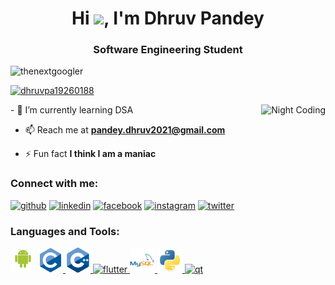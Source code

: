 <h1 align="center">Hi <img src="https://raw.githubusercontent.com/MartinHeinz/MartinHeinz/master/wave.gif" width="30px">, I'm Dhruv Pandey</h1>
<h3 align="center">Software Engineering Student</h3>

<p align="left"> <img src="https://komarev.com/ghpvc/?username=thenextgoogler&label=Profile%20views&color=0e75b6&style=flat" alt="thenextgoogler" /> </p>

<p align="left"> <a href="https://twitter.com/dhruvpa19260188" target="blank"><img src="https://img.shields.io/twitter/follow/dhruvpa19260188?logo=twitter&style=for-the-badge" alt="dhruvpa19260188" /></a> </p>
<img alt="Night Coding" src="https://raw.githubusercontent.com/thenextgoogler/thenextgoogler/main/tenor.gif" align="right"/>
- 🌱 I’m currently learning DSA

- 📫 Reach me at **pandey.dhruv2021@gmail.com**

- ⚡ Fun fact **I think I am a maniac**

<h3 align="left">Connect with me:</h3>
<p align="left">

[<img src='https://img.icons8.com/cute-clipart/64/000000/github.png' alt='github' height='40'>](https://github.com/thenextgoogler)  [<img src='https://img.icons8.com/cute-clipart/64/000000/linkedin.png' alt='linkedin' height='40'>](https://www.linkedin.com/in/dp2001/)  [<img src='https://img.icons8.com/cute-clipart/64/000000/facebook-new.png' alt='facebook' height='40'>](https://www.facebook.com/dhruv.pandey.940)  [<img src='https://img.icons8.com/cute-clipart/64/000000/instagram-new.png' alt='instagram' height='40'>](https://www.instagram.com/__the__neverending__footsteps_/)  [<img src='https://img.icons8.com/cute-clipart/64/000000/twitter.png' alt='twitter' height='40'>](https://twitter.com/DhruvPa19260188)

</p>

<h3 align="left">Languages and Tools:</h3>
<img src="https://raw.githubusercontent.com/devicons/devicon/master/icons/android/android-original-wordmark.svg" alt="android" width="40" height="40"/> </a> <a href="https://www.cprogramming.com/" target="_blank"> <img src="https://raw.githubusercontent.com/devicons/devicon/master/icons/c/c-original.svg" alt="c" width="40" height="40"/> </a> <a href="https://www.w3schools.com/cpp/" target="_blank"> <img src="https://raw.githubusercontent.com/devicons/devicon/master/icons/cplusplus/cplusplus-original.svg" alt="cplusplus" width="40" height="40"/> </a> <a href="https://flutter.dev" target="_blank"> <img src="https://www.vectorlogo.zone/logos/flutterio/flutterio-icon.svg" alt="flutter" width="40" height="40"/> </a>  </a> <a href="https://www.mysql.com/" target="_blank"> <img src="https://raw.githubusercontent.com/devicons/devicon/master/icons/mysql/mysql-original-wordmark.svg" alt="mysql" width="40" height="40"/> </a> <a href="https://www.python.org" target="_blank"> <img src="https://raw.githubusercontent.com/devicons/devicon/master/icons/python/python-original.svg" alt="python" width="40" height="40"/> </a> <a href="https://www.qt.io/" target="_blank"> <img src="https://upload.wikimedia.org/wikipedia/commons/0/0b/Qt_logo_2016.svg" alt="qt" width="40" height="40"/> </a> </p>


